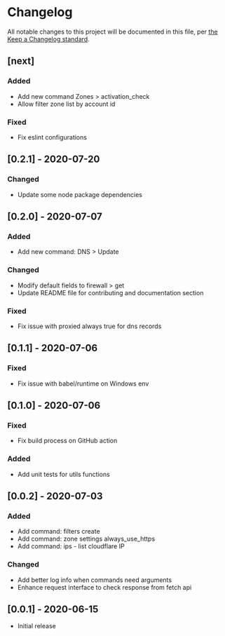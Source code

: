 # Changelog

All notable changes to this project will be documented in this file, per [the Keep a Changelog standard](https://keepachangelog.com/).

## [next]

### Added
- Add new command Zones > activation_check
- Allow filter zone list by account id

### Fixed
- Fix eslint configurations

## [0.2.1] - 2020-07-20

### Changed
- Update some node package dependencies

## [0.2.0] - 2020-07-07

### Added
- Add new command: DNS > Update

### Changed
- Modify  default fields to firewall > get
- Update README file for contributing and documentation section

### Fixed
- Fix issue with proxied always true for dns records

## [0.1.1] - 2020-07-06

### Fixed
- Fix issue with babel/runtime on Windows env

## [0.1.0] - 2020-07-06

### Fixed
- Fix build process on GitHub action

### Added
- Add unit tests for utils functions

## [0.0.2] - 2020-07-03

### Added
- Add command: filters create
- Add command: zone settings always_use_https
- Add command: ips - list cloudflare IP

### Changed
- Add better log info when commands need arguments
- Enhance request interface to check response from fetch api

## [0.0.1] - 2020-06-15
- Initial release
